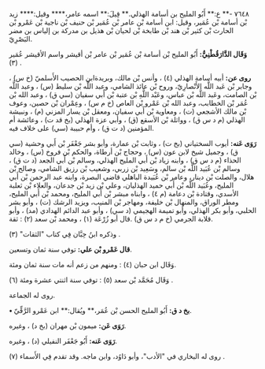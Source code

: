 ٧٦٤٨ -** ع:** أَبُو المليح بن أسامة الهذلي.** قِيلَ:** اسمه عامر،**** وقيل:**** زيد بْن أسامة بْن عُمَير، وقيل: ابن أسامة بْن عامر بْن عُمَير بْن حنيف بْن ناجية بْن عَمْرو بْن الحارث بْن كثير بْن هند بْن طابخة بْن لحيان بْن هذيل بن مدركة بن إلياس بن مضر البَصْرِيّ.

**وَقَال الدَّارَقُطْنِيُّ:** أَبُو المليح بْن أسامة بْن عُمَير بْن عامر بْن أقيشر واسم الأقيشر عُمَير (٣) .

**روى عن:** أبيه أسامة الهذلي (٤) ، وأنس بْن مالك، وبريدةابن الحصيب الأَسلميّ (خ س) ، وجابر بْن عَبد اللَّه الأَنْصارِيّ، وروح بْن عائذ الشامي، وعبد اللَّه بْن سليط (س) ، وعبد اللَّه بْن الصامت، وعَبد اللَّه بْن عباس، وعَبْد اللَّهِ بْن عتبة بْن أَبي سفيان (سي ق) ، وعبد الله بْن عُمَر بْن الخطابب، وعبد الله بْن عَمْرو بْن العاص (خ م س) ، وعِمْران بْن حصين، وعوف بْن مالك الأشجعي (ت) ، ومعاوية بْن أَبي سفيان، ومعقل بْن يسار المزني (م) ، ونبيشة الهذلي (م د س ق) ، وواثلة بْن الأسقع (ق) ، وأبي عزة الهذلي (بخ قد ت) ، وعائشة أم المؤمنين (د ت ق) ، وأم حبيبة (سي) على خلاف فيه.

**رَوَى عَنه:** أيوب السختياني (بخ ت) ، وثابت بْن عمارة، وأبو بشر جَعْفَر بْن أَبي وحشية (سي ق) ، وجميل شيخ لابن عون (س) ، وحجاج بْن أرطاة، والحكم بْن فروخ (س) ، وخالد الحذاء (م د س ق) ، وابنه زياد بْن أَبي المليح الهذلي، وسالم بْن أَبي الجعد (د ت ق) ، وسالم بْن عُبَيد اللَّه بْن سالم، وسَعِيد بْن زربي، وشعيب بْن رزيق الشامي، وصالح بْن هلال، والصلت بْن دينار، وعامر بْن عُبَيدة الباهلي قاضي البصرة، وابنه عبد الرحمن بْن أَبي المليح، وعُبَيد اللَّه بْن أَبي حميد الهذليان، وعلي بْن زيد بْن جدعان، والعلاء بْن ثعلبة الأسدي، وقتادة بْن دعامة (م ٤) ، وابناه مبشر بْن أَبي المليح، ومحمد بْن أَبي المليح، ومطر الوراق، والمنهال بْن خليفة، ومهاجر بْن المنيب، ويزيد الرشك (ت) ، وأبو بشر الحلبي، وأبو بكر الهذلي، وأبو تميمة الهجيمي (د سي) ، وأبو عبد الدائم الهدادي (مد) ، وأبو قلابة الجرمي (خ م د س ق) .قال أبو زُرْعَة (١) ، ومحمد بْن سعد (٢) : ثقة.

وذكره ابنُ حِبَّان فِي كتاب "الثقات" (٣) .

**قال عَمْرو بْن علي:** توفي سنة ثمان وتسعين.

وَقَال ابن حبان (٤) : ومنهم من زعم أنه مات سنة ثمان ومئة.

وَقَال مُحَمَّد بْن سعد (٥) : توفي سنة اثنتي عشرة ومئة (٦) .

روى له الجماعة.

**• بخ د ق:** أَبُو المليح الحسن بْن عُمَر،** ويُقال:** ابن عَمْرو الرَّقِّيّ.

**رَوَى عَن:** ميمون بْن مهران (بخ د) ، وغيره.

**رَوَى عَنه:** أَبُو جَعْفَر النفيلي (د) ، وغيره.

روى له البخاري في "الأدب"، وأبو دَاوُد، وابن ماجه. وقد تقدم فِي الأَسماء (٧) .